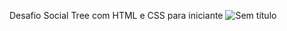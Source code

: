 Desafio Social Tree com HTML e CSS para iniciante
![Sem título](https://user-images.githubusercontent.com/103156674/208735763-4e1dcdf7-b3b5-43e3-9048-9800def12810.png)

